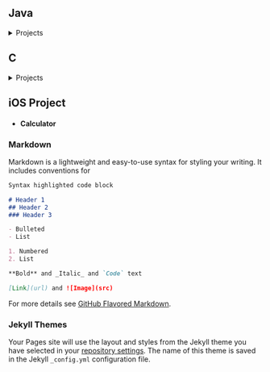 
## Java
<details>
  <summary> Projects </summary>

- String Evaluator
- Network Evaluator
- hash Table Search Engine
- Art Collage
</details>

## C
<details>
  <summary> Projects </summary>

- DAG
- Determinant
- Dijkstra Network
- Magic Square
</details>

## iOS Project
- #### Calculator


### Markdown

Markdown is a lightweight and easy-to-use syntax for styling your writing. It includes conventions for

```markdown
Syntax highlighted code block

# Header 1
## Header 2
### Header 3

- Bulleted
- List

1. Numbered
2. List

**Bold** and _Italic_ and `Code` text

[Link](url) and ![Image](src)
```

For more details see [GitHub Flavored Markdown](https://guides.github.com/features/mastering-markdown/).

### Jekyll Themes

Your Pages site will use the layout and styles from the Jekyll theme you have selected in your [repository settings](https://github.com/lipikas/Projects/settings). The name of this theme is saved in the Jekyll `_config.yml` configuration file.
